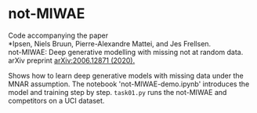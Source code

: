 # not-MIWAE
Code accompanying the paper  
*Ipsen, Niels Bruun, Pierre-Alexandre Mattei, and Jes Frellsen.   
not-MIWAE: Deep generative modelling with missing not at random data.  
arXiv preprint [arXiv:2006.12871 (2020).](https://arxiv.org/abs/2006.12871)  

Shows how to learn deep generative models with missing data under the MNAR assumption. The notebook 'not-MIWAE-demo.ipynb' introduces the model and training step by step. `task01.py` runs the not-MIWAE and competitors on a UCI dataset.  



